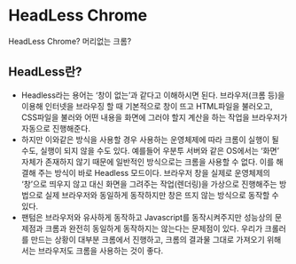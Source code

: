 # HeadLess Chrome
HeadLess Chrome? 머리없는 크롬?    
## HeadLess란?
- Headless라는 용어는 ‘창이 없는’과 같다고 이해하시면 된다. 브라우저(크롬 등)을 이용해 인터넷을 브라우징 할 때 기본적으로 창이 뜨고 HTML파일을 불러오고, CSS파일을 불러와 어떤 내용을 화면에 그러야 할지 계산을 하는 작업을 브라우저가 자동으로 진행해준다.
- 하지만 이와같은 방식을 사용할 경우 사용하는 운영체제에 따라 크롬이 실행이 될 수도, 실행이 되지 않을 수도 있다. 예를들어 우분투 서버와 같은 OS에서는 ‘화면’ 자체가 존재하지 않기 때문에 일반적인 방식으로는 크롬을 사용할 수 없다. 이를 해결해 주는 방식이 바로 Headless 모드이다. 브라우저 창을 실제로 운영체제의 ‘창’으로 띄우지 않고 대신 화면을 그려주는 작업(렌더링)을 가상으로 진행해주는 방법으로 실제 브라우저와 동일하게 동작하지만 창은 뜨지 않는 방식으로 동작할 수 있다.
- 팬텀은 브라우저와 유사하게 동작하고 Javascript를 동작시켜주지만 성능상의 문제점과 크롬과 완전히 동일하게 동작하지는 않는다는 문제점이 있다. 우리가 크롤러를 만드는 상황이 대부분 크롬에서 진행하고, 크롬의 결과물 그대로 가져오기 위해서는 브라우저도 크롬을 사용하는 것이 좋다.
